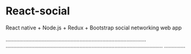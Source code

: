 # React-social
React native + Node.js + Redux + Bootstrap social networking web app

.............................................................................................
........................................................................................................
..............